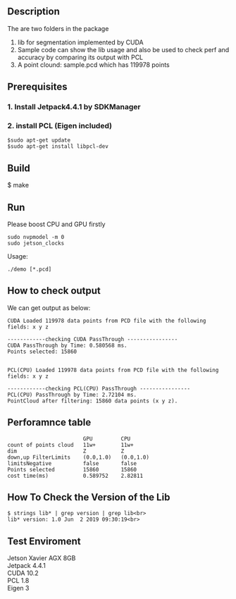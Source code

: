 ## Description
The are two folders in the package
1. lib for segmentation implemented by CUDA
2. Sample code can show the lib usage and also be used to check perf
   and accuracy by comparing its output with PCL
3. A point clound: sample.pcd which has 119978 points

## Prerequisites

### 1. Install Jetpack4.4.1 by SDKManager
### 2. install PCL (Eigen included)
```
$sudo apt-get update
$sudo apt-get install libpcl-dev
```
## Build
$ make

## Run
Please boost CPU and GPU firstly

```
sudo nvpmodel -m 0
sudo jetson_clocks 
```
Usage:<br>
```
./demo [*.pcd]
```
## How to check output
We can get output as below:
```
CUDA Loaded 119978 data points from PCD file with the following fields: x y z

------------checking CUDA PassThrough ---------------- 
CUDA PassThrough by Time: 0.580568 ms.
Points selected: 15860


PCL(CPU) Loaded 119978 data points from PCD file with the following fields: x y z

------------checking PCL(CPU) PassThrough ---------------- 
PCL(CPU) PassThrough by Time: 2.72104 ms.
PointCloud after filtering: 15860 data points (x y z).

```


**Perforamnce table**
-------------------------------------------------
```
                        GPU 		CPU
count of points cloud   11w+        11w+
dim                     Z	    	Z
down,up FilterLimits	(0.0,1.0)   (0.0,1.0)
limitsNegative          false       false
Points selected         15860       15860
cost time(ms)           0.589752    2.82811
```
**How To Check the Version of the Lib**
-------------------------------------------------
```
$ strings lib* | grep version | grep lib<br>
lib* version: 1.0 Jun  2 2019 09:30:19<br>
```
**Test Enviroment**
-------------------------------------------------
Jetson Xavier AGX 8GB<br>
Jetpack 4.4.1<br>
CUDA 10.2<br>
PCL 1.8<br>
Eigen 3<br>

